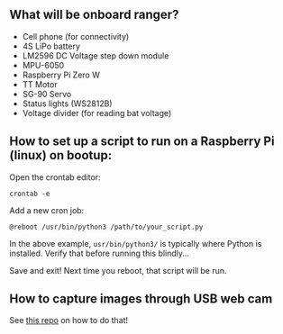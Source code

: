 ## What will be onboard ranger?
- Cell phone (for connectivity)
- 4S LiPo battery
- LM2596 DC Voltage step down module
- MPU-6050
- Raspberry Pi Zero W
- TT Motor
- SG-90 Servo
- Status lights (WS2812B)
- Voltage divider (for reading bat voltage)

## How to set up a script to run on a Raspberry Pi (linux) on bootup:
Open the crontab editor:
```
crontab -e
```

Add a new cron job:
```
@reboot /usr/bin/python3 /path/to/your_script.py
```

In the above example, `usr/bin/python3/` is typically where Python is installed. Verify that before running this blindly...

Save and exit! Next time you reboot, that script will be run.

## How to capture images through USB web cam
See [this repo](https://github.com/TimHanewich/Raspberry-Pi-Capturing-Images) on how to do that!